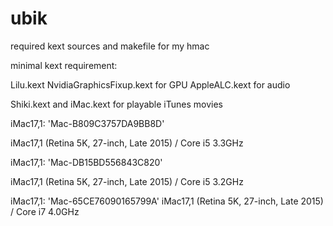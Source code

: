 # ubik


required kext sources and makefile for my hmac

minimal kext requirement:

Lilu.kext
NvidiaGraphicsFixup.kext for GPU
AppleALC.kext for audio

Shiki.kext and iMac.kext for playable iTunes movies



iMac17,1: 'Mac-B809C3757DA9BB8D'

iMac17,1 (Retina 5K, 27-inch, Late 2015) / Core i5 3.3GHz



iMac17,1: 'Mac-DB15BD556843C820'

iMac17,1 (Retina 5K, 27-inch, Late 2015) / Core i5 3.2GHz



iMac17,1: 'Mac-65CE76090165799A'
iMac17,1 (Retina 5K, 27-inch, Late 2015) / Core i7 4.0GHz


